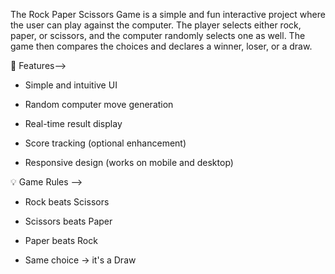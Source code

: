 The Rock Paper Scissors Game is a simple and fun interactive project where the user can play against the computer. The player selects either rock, paper, or scissors, and the computer randomly selects one as well. The game then compares the choices and declares a winner, loser, or a draw.

🎯 Features-->
- Simple and intuitive UI

- Random computer move generation

- Real-time result display

- Score tracking (optional enhancement)

- Responsive design (works on mobile and desktop)

💡 Game Rules -->
- Rock beats Scissors

- Scissors beats Paper

- Paper beats Rock

- Same choice → it's a Draw

